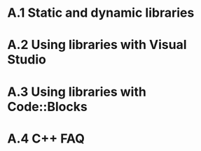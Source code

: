# A.1 Static and dynamic libraries
# A.2 Using libraries with Visual Studio
# A.3 Using libraries with Code::Blocks
# A.4 C++ FAQ